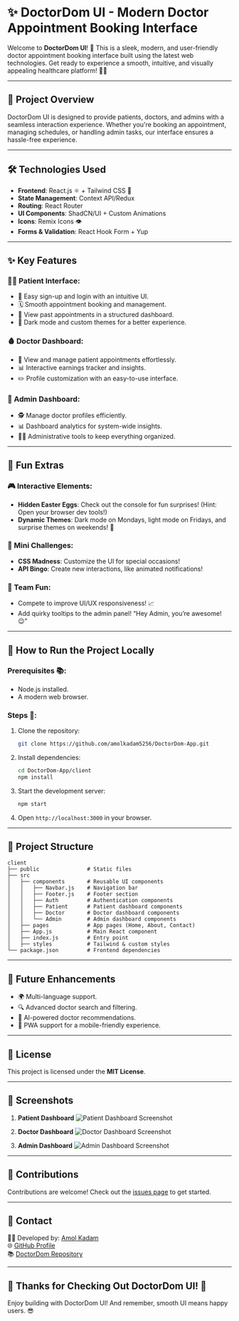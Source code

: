 # ✨ DoctorDom UI - Modern Doctor Appointment Booking Interface

Welcome to **DoctorDom UI**! 🏥 This is a sleek, modern, and user-friendly doctor appointment booking interface built using the latest web technologies. Get ready to experience a smooth, intuitive, and visually appealing healthcare platform! 🏨🚀

---

## 🌟 **Project Overview**

DoctorDom UI is designed to provide patients, doctors, and admins with a seamless interaction experience. Whether you're booking an appointment, managing schedules, or handling admin tasks, our interface ensures a hassle-free experience.

---

## 🛠️ **Technologies Used**

- **Frontend**: React.js ⚛️ + Tailwind CSS 🌈
- **State Management**: Context API/Redux
- **Routing**: React Router
- **UI Components**: ShadCN/UI + Custom Animations
- **Icons**: Remix Icons 👁
- **Forms & Validation**: React Hook Form + Yup

---

## ✨ **Key Features**

### 🧑‍⚕️ Patient Interface:
- 🔐 Easy sign-up and login with an intuitive UI.
- 🗓 Smooth appointment booking and management.
- 🏥 View past appointments in a structured dashboard.
- 💎 Dark mode and custom themes for a better experience.

### 🩸 Doctor Dashboard:
- 📅 View and manage patient appointments effortlessly.
- 📊 Interactive earnings tracker and insights.
- ✏️ Profile customization with an easy-to-use interface.

### 💼 Admin Dashboard:
- 🕵️ Manage doctor profiles efficiently.
- 📊 Dashboard analytics for system-wide insights.
- 👨‍💻 Administrative tools to keep everything organized.

---

## 🎉 **Fun Extras**

### 🎮 Interactive Elements:
- **Hidden Easter Eggs**: Check out the console for fun surprises! (Hint: Open your browser dev tools!)
- **Dynamic Themes**: Dark mode on Mondays, light mode on Fridays, and surprise themes on weekends! 🌟

### 🎯 Mini Challenges:
- **CSS Madness**: Customize the UI for special occasions!
- **API Bingo**: Create new interactions, like animated notifications!

### 🌟 Team Fun:
- Compete to improve UI/UX responsiveness! 📈
- Add quirky tooltips to the admin panel! “Hey Admin, you’re awesome! 😉”

---

## 💼 **How to Run the Project Locally**

### Prerequisites 📚:
- Node.js installed.
- A modern web browser.

### Steps 🚀:
1. Clone the repository:
   ```bash
   git clone https://github.com/amolkadam5256/DoctorDom-App.git
   ```

2. Install dependencies:
   ```bash
   cd DoctorDom-App/client
   npm install
   ```

3. Start the development server:
   ```bash
   npm start
   ```

4. Open `http://localhost:3000` in your browser.

---

## 👤 **Project Structure**

```plaintext
client
├── public               # Static files
├── src
│   ├── components       # Reusable UI components
│   │   ├── Navbar.js    # Navigation bar
│   │   ├── Footer.js    # Footer section
│   │   ├── Auth         # Authentication components
│   │   ├── Patient      # Patient dashboard components
│   │   ├── Doctor       # Doctor dashboard components
│   │   └── Admin        # Admin dashboard components
│   ├── pages            # App pages (Home, About, Contact)
│   ├── App.js           # Main React component
│   ├── index.js         # Entry point
│   ├── styles           # Tailwind & custom styles
└── package.json         # Frontend dependencies
```

---

## 🌟 **Future Enhancements**

- 🌍 Multi-language support.
- 🔍 Advanced doctor search and filtering.
- 💌 AI-powered doctor recommendations.
- 📱 PWA support for a mobile-friendly experience.

---

## 📝 **License**

This project is licensed under the **MIT License**.

---

## 📸 **Screenshots**

1. **Patient Dashboard**
   ![Patient Dashboard Screenshot](link-to-image)

2. **Doctor Dashboard**
   ![Doctor Dashboard Screenshot](link-to-image)

3. **Admin Dashboard**
   ![Admin Dashboard Screenshot](link-to-image)

---

## 🤝 **Contributions**

Contributions are welcome! Check out the [issues page](https://github.com/amolkadam5256/DoctorDom-App/issues) to get started.

---

## 💌 **Contact**

👨‍💻 Developed by: [Amol Kadam](mailto:amolkadam1274@gmail.com)  
🌐 [GitHub Profile](https://github.com/amolkadam5256)  
📚 [DoctorDom Repository](https://github.com/amolkadam5256/DoctorDom-App)

---

## 🎉 **Thanks for Checking Out DoctorDom UI!** 🎉

Enjoy building with DoctorDom UI! And remember, smooth UI means happy users. 😎

